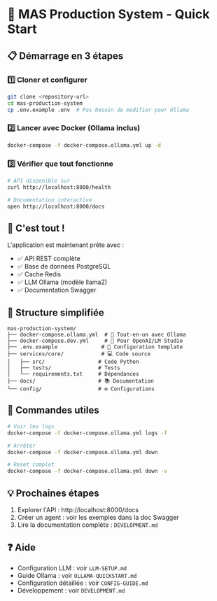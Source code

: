 # 🚀 MAS Production System - Quick Start

## 📋 Démarrage en 3 étapes

### 1️⃣ Cloner et configurer
```bash
git clone <repository-url>
cd mas-production-system
cp .env.example .env  # Pas besoin de modifier pour Ollama
```

### 2️⃣ Lancer avec Docker (Ollama inclus)
```bash
docker-compose -f docker-compose.ollama.yml up -d
```

### 3️⃣ Vérifier que tout fonctionne
```bash
# API disponible sur
curl http://localhost:8000/health

# Documentation interactive
open http://localhost:8000/docs
```

## 🎯 C'est tout !

L'application est maintenant prête avec :
- ✅ API REST complète
- ✅ Base de données PostgreSQL
- ✅ Cache Redis
- ✅ LLM Ollama (modèle llama2)
- ✅ Documentation Swagger

## 📁 Structure simplifiée

```
mas-production-system/
├── docker-compose.ollama.yml  # 🐳 Tout-en-un avec Ollama
├── docker-compose.dev.yml     # 🐳 Pour OpenAI/LM Studio
├── .env.example              # 📝 Configuration template
├── services/core/            # 💻 Code source
│   ├── src/                 # Code Python
│   ├── tests/               # Tests
│   └── requirements.txt     # Dépendances
├── docs/                    # 📚 Documentation
└── config/                  # ⚙️ Configurations
```

## 🔧 Commandes utiles

```bash
# Voir les logs
docker-compose -f docker-compose.ollama.yml logs -f

# Arrêter
docker-compose -f docker-compose.ollama.yml down

# Reset complet
docker-compose -f docker-compose.ollama.yml down -v
```

## 💡 Prochaines étapes

1. Explorer l'API : http://localhost:8000/docs
2. Créer un agent : voir les exemples dans la doc Swagger
3. Lire la documentation complète : `DEVELOPMENT.md`

## ❓ Aide

- Configuration LLM : voir `LLM-SETUP.md`
- Guide Ollama : voir `OLLAMA-QUICKSTART.md`
- Configuration détaillée : voir `CONFIG-GUIDE.md`
- Développement : voir `DEVELOPMENT.md`